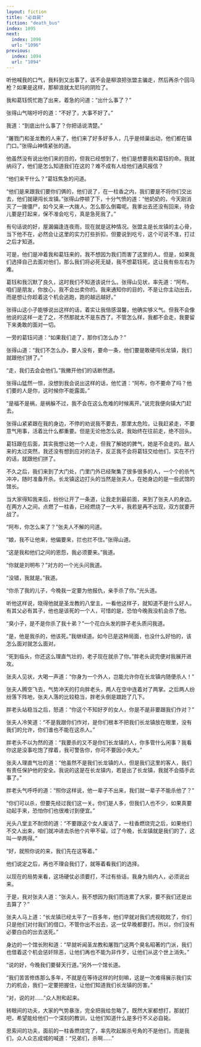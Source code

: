 ```yaml
---
layout: fiction
title: "必自毙"
fiction: "death_bus"
index: 1095
next:
  index: 1096
  url: "1096"
previous:
  index: 1094
  url: "1094"
---
```

听他喊我的口气，我料到又出事了，该不会是柳浪把张盟主骗走，然后再杀个回马枪？如果是这样，那柳浪就太尼玛的阴险了。

我和葛钰慌忙跑了出来，着急的问道：“出什么事了？”

张得山气喘吁吁的道：“不好了，大事不好了。”

我道：“到底出什么事了？你把话说清楚。”

“屠戮门和圣龙教的人来了，他们来了好多好多人，几乎是倾巢出动，他们都在镇门口。”张得山神情紧张的道。

他虽然没有说出他们来的目的，但我已经想到了，他们是想要我和葛钰的命。我就纳闷了，他们是怎么知道我们在这的？难不成有人给他们通风报信？

“他们来干什么？”葛钰焦急的问道。

“他们是来跟我们要你们俩的，他们说了，在一柱香之内，我们要是不将你们交出去，他们就硬闯长龙镇。”张得山停顿了下，十分气愤的道：“他奶奶的，今天刚消灭了一拨僵尸，如今又来一大拨人，怎么那么倒霉呢。我爹出去还没有回来，待会儿要是打起来，保不准会吃亏，真是急死我了。”

有句话说的好，屋漏偏逢连夜雨，现在就是这种情况。张盟主是长龙镇的主心骨，当下他不在，必然会让这里的实力打些折扣，但要说到吃亏，这个可说不准，打过之后才知道。

可是，他们是冲着我和葛钰来的，我不想因为我们而害了这里的人。但是，如果我们选择自己去面对他们，那么我们将必死无疑，我不想葛钰死，这让我有些左右为难。

葛钰和我沉默了良久，这时我们不知道该说什么。张得山见状，率先道：“阿布，咱们是朋友，你放心，我不会出卖你的。我来通知你的目的，不是让你主动出去，而是想让你趁着这个机会逃跑，跑的越远越好。”

张得山这小子能够说出这样的话，着实让我倍感温馨，他确实够义气。但我不会像他说的这样一走了之，不然那就太不是东西了。不管怎么样，我都不会走，我要留下来勇敢的面对一切。

一旁的葛钰问道：“如果我们走了，那你们怎么办？”

张得山道：“我们不怎么办，要人没有，要命一条，他们要是敢硬闯长龙镇，我们就跟他们拼了。”

“走，我们去会会他们。”我撇开他们的话断然道。

张得山猛然一惊，没想到我会说出这样的话，他忙道：“阿布，你不要命了吗？他们要的人是你，这时候你不能露面。”

“是福不是祸，是祸躲不过，我不会在这么危难的时候离开。”说完我便向镇大门赶去。

张得山紧紧跟在我的身边，不停的劝说我不要去，那里太危险，让我赶紧走，不要意气用事，活着比什么都重要。但是无论他怎么说，我始终在往前走，绝不回头。

葛钰跟在后面，其实我想让她一个人走，但我了解她的脾气，她是不会走的。敌人来的太过突然，我还没有想到应对的法子，反正我不会将葛钰交给他们，实在不行的话，就跟他们拼了。

不久之后，我们来到了大门处，门里门外已经聚集了很多很多的人，一个个的杀气冲冲，随时准备开杀。长龙镇这边打头的当然是张夫人，在她身边的是一些武馆的馆长。

当大家得知我来后，纷纷让开了一条道，让我走到最前面，来到了张夫人的身边。在两方人之间，点燃了一柱香，已经燃烧了一大半，我若是再不出现，双方就要开战了。

“阿布，你怎么来了？”张夫人不解的问道。

“娘，我不让他来，他偏要来，拦也拦不住。”张得山道。

“这是我和他们之间的恩怨，我必须要来。”我道。

“你就是刘明布？”对方的一个光头问我道。

“没错，我就是。”我道。

“你杀了我的儿子，今晚我一定要为他报仇，亲手杀了你。”光头道。

听他这样说，晓得他就是圣龙教的八堂主，一看他这样子，就知道不是什么好人。有其父必有其子，他也是该死的一个人，可惜的是，恐怕今晚我没机会杀了他。

“臭小子，是不是你杀了我十弟？”一个花白头发的胖子老头质问我道。

“是，他是我杀的，他该死。”我继续道。如今已是这种局面，也没什么好怕的，该怎么面对就怎么面对。

“死到临头，你还这么理直气壮的，老子现在就杀了你。”胖老头说完便对我展开进攻。

张夫人见状，大喝一声道：“你身为一个外人，岂能允许你在长龙镇内随便杀人！”

张夫人腾空飞去，气势冲天的打向胖老头，两人在空中连着对了两掌。之后两人纷纷落下阵地，张夫人落的比较稳当，胖老头倒是踉跄了几下。

胖老头站稳当之后，怒道：“你这个不知好歹的女人，你是不是非要跟我们作对？”

张夫人冷笑道：“不是我跟你们作对，是你们根本不把我们长龙镇放在眼里，没有我们的允许，你们谁也不能在这杀人。”

胖老头不以为然的道：“我要杀的又不是你们长龙镇的人，你多管什么闲事？我看你这是没事吃饱了撑着，我可警告你，你可不要因小失大。”

张夫人理直气壮的道：“他虽然不是我们长龙镇的人，但是我们这里的客人，我们有责任保护他的安全。我说的这是在长龙镇内，若是出了长龙镇，我就不会插手此事了。”

胖老头气呼呼的道：“照你这样说，他一辈子不出来，我们就一辈子不能杀他了？”

“你们可以杀，但要先经过我们这一关。你们是人多，但我们人也不少，如果真要动起手来，恐怕你们也很难讨到便宜。”

光头八堂主不耐烦的道：“不要跟这个女人废话了，一柱香燃烧完之后，如果他们不交人出来，咱们就冲进去杀他个片甲不留。过了今晚，长龙镇就是我们的了，这叫一举两得。”

“好，就照你说的来，我们先在这等着。”

他们说定之后，再也不理会我们了，就等着看我们的选择。

以现在的局势来看，这场硬仗必须要打，不过有些话，我身为局内人，必须说出来。

于是，我对张夫人道：“张夫人，我不想因为我们而连累了大家，要不我们还是出去算了？”

张夫人马上道：“长龙镇已经太平了一百多年，他们早就对我们虎视眈眈了，你们只是他们对付我们的借口，不管你出不出去，这一仗早晚都要打。所以，你们没有必要白白的出去送死。”

身边的一个馆长附和道：“早就听闻圣龙教和屠戮门这两个臭名昭著的门派，我们也借着这个机会惩奸除恶，让他们再也不能为非作歹，让他们从这个世上消失。”

“说的好，今晚我们要替天行道。”另外一个馆长道。

“我们苦苦修炼那么多年，不就是在等待这样的时刻嘛，这是一次难得展示我们实力的机会，我们一定要把握住，让他们知道我们长龙镇的厉害。”

“对，说的对……”众人附和起来。

转眼间的功夫，大家的气势暴涨，完全把我给忽略了。既然大家都想打，那就打吧，希望能给他们一个深刻的教训，让他们知道什么是多行不义必自毙。

思索间的功夫，面前的一柱香燃烧完了，率先吹起厮杀号角的不是他们，而是我们，众人众志成城的喊道：“兄弟们，杀啊……”
